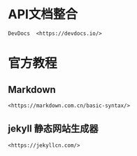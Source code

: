 # API文档整合

    DevDocs  <https://devdocs.io/>

# 官方教程

## Markdown 

    <https://markdown.com.cn/basic-syntax/>

## jekyll  静态网站生成器

    <https://jekyllcn.com/>